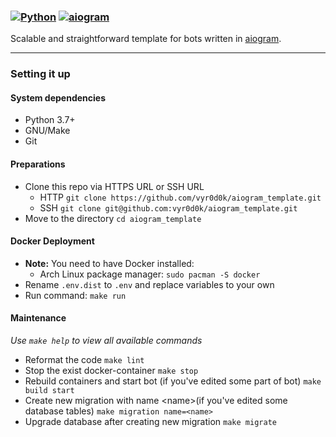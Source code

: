### [![Python](https://img.shields.io/badge/Python-3.7%20%7C%203.8%20%7C%203.9-blue)](https://www.python.org/downloads/) [![aiogram](https://img.shields.io/badge/aiogram-2.15-blue)](https://pypi.org/project/aiogram/)

Scalable and straightforward template for bots written in [aiogram](https://github.com/aiogram/aiogram).

---

### Setting it up

#### System dependencies

- Python 3.7+
- GNU/Make
- Git

#### Preparations

- Clone this repo via HTTPS URL or SSH URL
    - HTTP `git clone https://github.com/vyr0d0k/aiogram_template.git`
    - SSH `git clone git@github.com:vyr0d0k/aiogram_template.git`
- Move to the directory `cd aiogram_template`

#### Docker Deployment

- **Note:** You need to have Docker installed:
    - Arch Linux package manager: `sudo pacman -S docker`
- Rename `.env.dist` to `.env` and replace variables to your own
- Run command: `make run`

#### Maintenance

*Use `make help` to view all available commands*

- Reformat the code `make lint`
- Stop the exist docker-container `make stop`
- Rebuild containers and start bot (if you've edited some part of bot) `make build start`
- Create new migration with name \<name\>(if you've edited some database tables) `make migration name=<name>`
- Upgrade database after creating new migration `make migrate`
